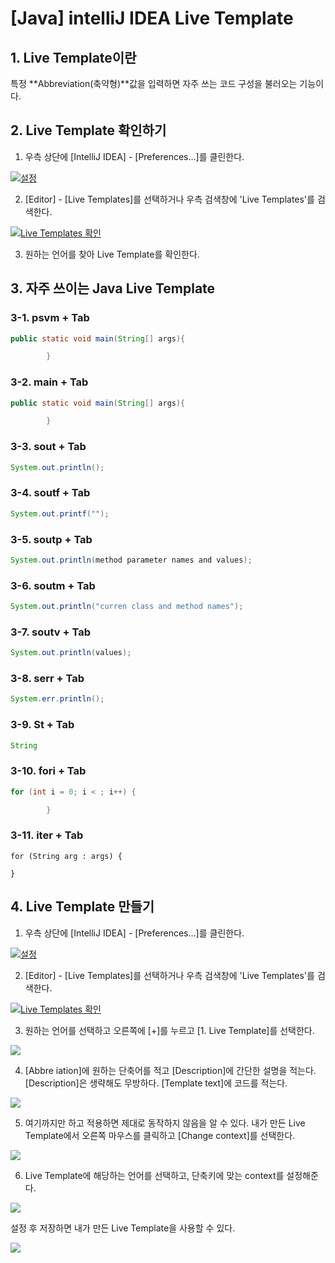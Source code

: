 # [Java] intelliJ IDEA Live Template

## 1. Live Template이란
특정 **Abbreviation(축약형)**값을 입력하면 자주 쓰는 코드 구성을 불러오는 기능이다.

## 2. Live Template 확인하기
1. 우측 상단에 [IntelliJ IDEA] - [Preferences...]를 클린한다.

[![설정](https://images.velog.io/images/minide/post/a76df2bb-6a1e-4fb6-a976-77c9ec668d8a/%EC%8A%A4%ED%81%AC%EB%A6%B0%EC%83%B7%202021-01-07%20%EC%98%A4%EC%A0%84%209.51.40.png)](https://github.com/jeongyuneo/2021-Java-Study/blob/jeongyun/image/preferences.jpeg)

2. [Editor] - [Live Templates]를 선택하거나 우측 검색창에 'Live Templates'를 검색한다.

[![Live Templates 확인](https://images.velog.io/images/minide/post/3b0d8f2b-57b7-4aec-896c-088ca525561d/%EC%8A%A4%ED%81%AC%EB%A6%B0%EC%83%B7%202021-01-07%20%EC%98%A4%EC%A0%84%209.53.24.png)](https://github.com/jeongyuneo/2021-Java-Study/blob/jeongyun/image/livetemplates.jpeg)

3. 원하는 언어를 찾아 Live Template를 확인한다.

## 3. 자주 쓰이는 Java Live Template
### 3-1. psvm + Tab
```java
public static void main(String[] args){

        }
```
### 3-2. main + Tab
```java
public static void main(String[] args){

        }
```
### 3-3. sout + Tab
```java
System.out.println();
```
### 3-4. soutf + Tab
```java
System.out.printf("");
```
### 3-5. soutp + Tab
```java
System.out.println(method parameter names and values);
```
### 3-6. soutm + Tab
```java
System.out.println("curren class and method names");
```
### 3-7. soutv + Tab
```java
System.out.println(values);
```
### 3-8. serr + Tab
```java
System.err.println();
```
### 3-9. St + Tab
```java
String
```
### 3-10. fori + Tab
```java
for (int i = 0; i < ; i++) {

        }
```
### 3-11. iter + Tab
```
for (String arg : args) {

}
```

## 4. Live Template 만들기
1. 우측 상단에 [IntelliJ IDEA] - [Preferences...]를 클린한다.

[![설정](https://images.velog.io/images/minide/post/a76df2bb-6a1e-4fb6-a976-77c9ec668d8a/%EC%8A%A4%ED%81%AC%EB%A6%B0%EC%83%B7%202021-01-07%20%EC%98%A4%EC%A0%84%209.51.40.png)](https://github.com/jeongyuneo/2021-Java-Study/blob/jeongyun/image/preferences.jpeg)

2. [Editor] - [Live Templates]를 선택하거나 우측 검색창에 'Live Templates'를 검색한다.

[![Live Templates 확인](https://images.velog.io/images/minide/post/3b0d8f2b-57b7-4aec-896c-088ca525561d/%EC%8A%A4%ED%81%AC%EB%A6%B0%EC%83%B7%202021-01-07%20%EC%98%A4%EC%A0%84%209.53.24.png)](https://github.com/jeongyuneo/2021-Java-Study/blob/jeongyun/image/livetemplates.jpeg)

3. 원하는 언어를 선택하고 오른쪽에 [+]를 누르고 [1. Live Template]를 선택한다.

![](https://images.velog.io/images/minide/post/c2213c55-de6a-4b23-a8b1-98b75089a6a7/%EC%8A%A4%ED%81%AC%EB%A6%B0%EC%83%B7%202021-01-09%20%EC%98%A4%ED%9B%84%209.45.01.png)

4. [Abbre iation]에 원하는 단축어를 적고 [Description]에 간단한 설명을 적는다. [Description]은 생략해도 무방하다.
   [Template text]에 코드를 적는다.

![](https://images.velog.io/images/minide/post/047eaf5d-bf0d-478f-a78e-bd4bd50d774b/%EC%8A%A4%ED%81%AC%EB%A6%B0%EC%83%B7%202021-01-09%20%EC%98%A4%ED%9B%84%209.55.04.png)

5. 여기까지만 하고 적용하면 제대로 동작하지 않음을 알 수 있다.
   내가 만든 Live Template에서 오른쪽 마우스를 클릭하고 [Change context]를 선택한다.

![](https://images.velog.io/images/minide/post/54172bec-ce1c-4bf7-bc51-fa20381b7687/%EC%8A%A4%ED%81%AC%EB%A6%B0%EC%83%B7%202021-01-09%20%EC%98%A4%ED%9B%84%209.49.54.png)

6. Live Template에 해당하는 언어를 선택하고, 단축키에 맞는 context를 설정해준다.

![](https://images.velog.io/images/minide/post/472e1330-cec9-434f-a447-06063e89ba26/%EC%8A%A4%ED%81%AC%EB%A6%B0%EC%83%B7%202021-01-09%20%EC%98%A4%ED%9B%84%209.51.08.png)

설정 후 저장하면 내가 만든 Live Template을 사용할 수 있다.

![](https://images.velog.io/images/minide/post/5977ebfa-e7cf-411d-a986-e0551eead60c/%EC%8A%A4%ED%81%AC%EB%A6%B0%EC%83%B7%202021-01-09%20%EC%98%A4%ED%9B%84%209.51.25.png)
